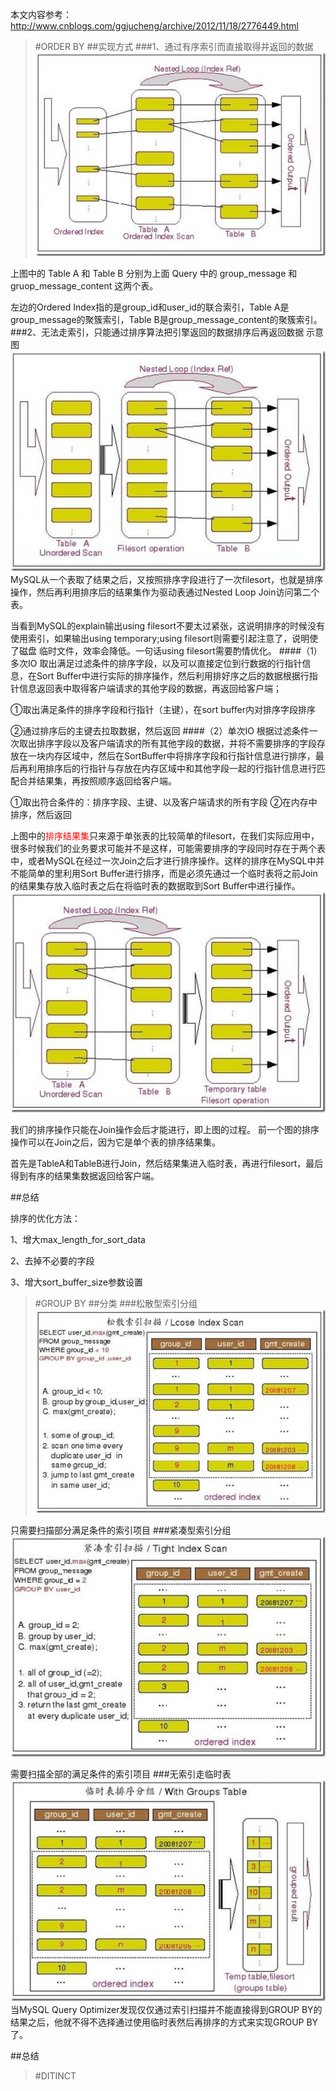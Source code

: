 本文内容参考：
http://www.cnblogs.com/ggjucheng/archive/2012/11/18/2776449.html

>#ORDER BY
##实现方式
###1、通过有序索引而直接取得并返回的数据
![indexorder](./png/indexorder.jpg)

上图中的 Table A 和 Table B 分别为上面 Query 中的 group_message 和 gruop_message_content
这两个表。

左边的Ordered Index指的是group_id和user_id的联合索引，Table A是group_message的聚簇索引，Table B是group_message_content的聚簇索引。
###2、无法走索引，只能通过排序算法把引擎返回的数据排序后再返回数据
示意图<br>
![ordernoindex](./png/ordernoindex.jpg)
MySQL从一个表取了结果之后，又按照排序字段进行了一次filesort，也就是排序操作，然后再利用排序后的结果集作为驱动表通过Nested Loop Join访问第二个表。

当看到MySQL的explain输出using filesort不要太过紧张，这说明排序的时候没有使用索引，如果输出using temporary;using filesort则需要引起注意了，说明使了磁盘 
临时文件，效率会降低。一句话using filesort需要酌情优化。 
####（1）多次IO
取出满足过滤条件的排序字段，以及可以直接定位到行数据的行指针信息，在Sort Buffer中进行实际的排序操作，然后利用排好序之后的数据根据行指针信息返回表中取得客户端请求的其他字段的数据，再返回给客户端；

①取出满足条件的排序字段和行指针（主键），在sort buffer内对排序字段排序

②通过排序后的主键去拉取数据，然后返回
####（2）单次IO
根据过滤条件一次取出排序字段以及客户端请求的所有其他字段的数据，并将不需要排序的字段存放在一块内存区域中，然后在SortBuffer中将排序字段和行指针信息进行排序，最后再利用排序后的行指针与存放在内存区域中和其他字段一起的行指针信息进行匹配合并结果集，再按照顺序返回给客户端。

①取出符合条件的：排序字段、主键、以及客户端请求的所有字段
②在内存中排序，然后返回

上图中的<font color=red>排序结果集</font>只来源于单张表的比较简单的filesort，在我们实际应用中，很多时候我们的业务要求可能并不是这样，可能需要排序的字段同时存在于两个表中，或者MySQL在经过一次Join之后才进行排序操作。这样的排序在MySQL中并不能简单的里利用Sort Buffer进行排序，而是必须先通过一个临时表将之前Join的结果集存放入临时表之后在将临时表的数据取到Sort Buffer中进行操作。
![jointemporaryorder](./png/jointemporaryorder.jpg)

我们的排序操作只能在Join操作会后才能进行，即上图的过程。
前一个图的排序操作可以在Join之后，因为它是单个表的排序结果集。

首先是TableA和TableB进行Join，然后结果集进入临时表，再进行filesort，最后得到有序的结果集数据返回给客户端。

##总结

排序的优化方法：

1、增大max_length_for_sort_data

2、去掉不必要的字段

3、增大sort_buffer_size参数设置
>#GROUP BY
##分类
###松散型索引分组
![looseindex](./png/loosegroup.jpg)

只需要扫描部分满足条件的索引项目
###紧凑型索引分组
![tghtindex](./png/tightgroup.jpg)

需要扫描全部的满足条件的索引项目
###无索引走临时表
![noindex](./png/temptablegroup.jpg)
当MySQL Query Optimizer发现仅仅通过索引扫描并不能直接得到GROUP BY的结果之后，他就不得不选择通过使用临时表然后再排序的方式来实现GROUP BY了。

##总结
>#DITINCT

